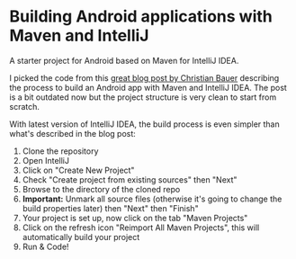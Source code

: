 # Building Android applications with Maven and IntelliJ

A starter project for Android based on Maven for IntelliJ IDEA.

I picked the code from this [great blog post by Christian Bauer](http://4thline.org/articles/Building%20Android%20applications%20with%20Maven%20and%20IntelliJ.html) describing the process to build an Android app with Maven and IntelliJ IDEA. The post is a bit outdated now but the project structure is very clean to start from scratch.

With latest version of IntelliJ IDEA, the build process is even simpler than what's described in the blog post:

1. Clone the repository
2. Open IntelliJ
3. Click on "Create New Project"
4. Check "Create project from existing sources" then "Next"
5. Browse to the directory of the cloned repo
6. **Important:** Unmark all source files (otherwise it's going to change the build properties later) then "Next" then "Finish"
7. Your project is set up, now click on the tab "Maven Projects"
8. Click on the refresh icon "Reimport All Maven Projects", this will automatically build your project
9. Run & Code!
